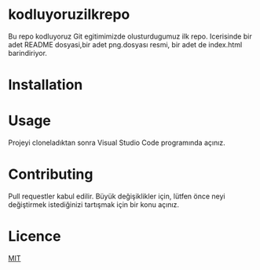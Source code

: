 # kodluyoruzilkrepo
Bu repo kodluyoruz Git egitimimizde olusturdugumuz ilk repo. Icerisinde bir adet README dosyasi,bir adet png.dosyası resmi, bir adet de index.html barindiriyor.
# Installation
# Usage
Projeyi cloneladıktan sonra Visual Studio Code programında açınız.
# Contributing
Pull requestler kabul edilir. Büyük değişiklikler için, lütfen önce neyi değiştirmek istediğinizi tartışmak için bir konu açınız.
# Licence
[MIT](https://choosealicense.com/licenses/mit/) 
